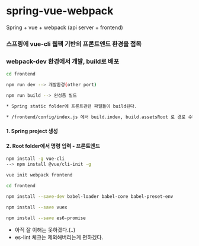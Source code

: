 # spring-vue-webpack

Spring + vue + webpack (api server + frontend)

### 스프링에 vue-cli 웹팩 기반의 프론트엔드 환경을 접목
### webpack-dev 환경에서 개발, build로 배포 

``` bash
cd frontend

npm run dev --> 개발환경(other port)

npm run build --> 완성품 빌드

* Spring static folder에 프론트관련 파일들이 build된다.

* /frontend/config/index.js 에서 build.index, build.assetsRoot 로 경로 수정함.
```


#### 1. Spring project 생성

#### 2. Root folder에서 명령 입력 - 프론트엔드 

```bash
npm install -g vue-cli
--> npm install @vue/cli-init -g

vue init webpack frontend

cd frontend

npm install --save-dev babel-loader babel-core babel-preset-env

npm install --save vuex

npm install --save es6-promise

```

* 아직 잘 이해는 못하겠다.(..)
* es-lint 체크는 제외해버리는게 편하겠다.
